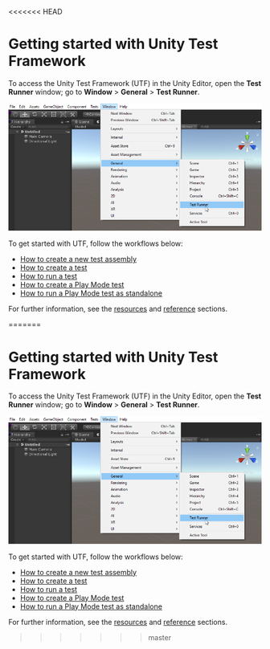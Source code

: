 <<<<<<< HEAD
# Getting started with Unity Test Framework

To access the Unity Test Framework (UTF) in the Unity Editor, open the **Test Runner** window; go to **Window** > **General** > **Test Runner**.

![Unity Test Runner window](./images/test-runner-window.png)

To get started with UTF, follow the workflows below:

* [How to create a new test assembly](./workflow-create-test-assembly.md)
* [How to create a test](./workflow-create-test.md)
* [How to run a test](./workflow-run-test.md)
* [How to create a Play Mode test](./workflow-create-playmode-test.md)
* [How to run a Play Mode test as standalone](./workflow-run-playmode-test-standalone.md)



For further information, see the [resources](./resources.md) and [reference](./manual.md#reference) sections.

=======
# Getting started with Unity Test Framework

To access the Unity Test Framework (UTF) in the Unity Editor, open the **Test Runner** window; go to **Window** > **General** > **Test Runner**.

![Unity Test Runner window](./images/test-runner-window.png)

To get started with UTF, follow the workflows below:

* [How to create a new test assembly](./workflow-create-test-assembly.md)
* [How to create a test](./workflow-create-test.md)
* [How to run a test](./workflow-run-test.md)
* [How to create a Play Mode test](./workflow-create-playmode-test.md)
* [How to run a Play Mode test as standalone](./workflow-run-playmode-test-standalone.md)



For further information, see the [resources](./resources.md) and [reference](./manual.md#reference) sections.

>>>>>>> master
